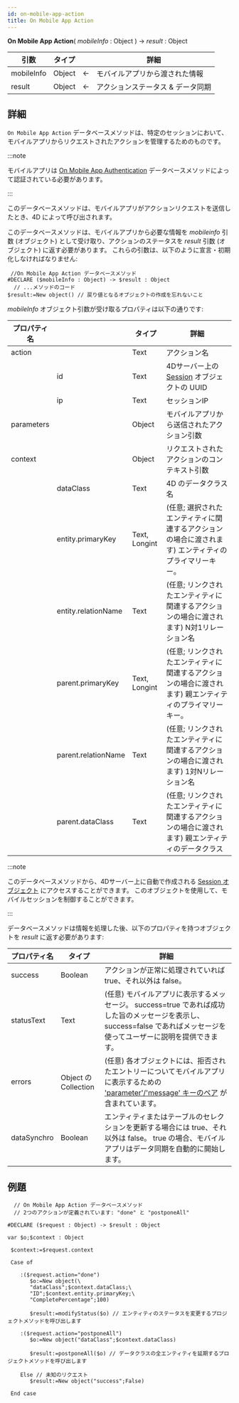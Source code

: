 ```yaml
---
id: on-mobile-app-action
title: On Mobile App Action
---
```


**On Mobile App Action**( *mobileInfo* : Object ) -> *result* : Object

| 引数         | タイプ    |    | 詳細                 |
| ---------- | ------ | -- | ------------------ |
| mobileInfo | Object | <- | モバイルアプリから渡された情報    |
| result     | Object | <- | アクションステータス & データ同期 |


## 詳細

`On Mobile App Action` データベースメソッドは、特定のセッションにおいて、モバイルアプリからリクエストされたアクションを管理するためのものです。

:::note

モバイルアプリは [On Mobile App Authentication](on-mobile-app-authentication.md) データベースメソッドによって認証されている必要があります。

:::

このデータベースメソッドは、モバイルアプリがアクションリクエストを送信したとき、4D によって呼び出されます。

このデータベースメソッドは、モバイルアプリから必要な情報を *mobileinfo* 引数 (オブジェクト) として受け取り、アクションのステータスを *result* 引数 (オブジェクト) に返す必要があります。 これらの引数は、以下のように宣言・初期化しなければなりません:

```4d
 //On Mobile App Action データベースメソッド
#DECLARE ($mobileInfo : Object) -> $result : Object
  // ...メソッドのコード
$result:=New object() // 戻り値となるオブジェクトの作成を忘れないこと
```

*mobileInfo* オブジェクト引数が受け取るプロパティは以下の通りです:


| プロパティ名     |                     | タイプ           | 詳細                                                                               |
| ---------- | ------------------- | ------------- | -------------------------------------------------------------------------------- |
| action     |                     | Text          | アクション名                                                                           |
|            | id                  | Text          | 4Dサーバー上の [Session](https://developer.4d.com/docs/API/SessionClass/) オブジェクトの UUID |
|            | ip                  | Text          | セッションIP                                                                          |
| parameters |                     | Object        | モバイルアプリから送信されたアクション引数                                                            |
| context    |                     | Object        | リクエストされたアクションのコンテキスト引数                                                           |
|            | dataClass           | Text          | 4D のデータクラス名                                                                      |
|            | entity.primaryKey   | Text, Longint | (任意; 選択されたエンティティに関連するアクションの場合に渡されます) エンティティのプライマリーキー。                            |
|            | entity.relationName | Text          | (任意; リンクされたエンティティに関連するアクションの場合に渡されます) N対1リレーション名                                 |
|            | parent.primaryKey   | Text, Longint | (任意; リンクされたエンティティに関連するアクションの場合に渡されます) 親エンティティのプライマリーキー。                          |
|            | parent.relationName | Text          | (任意; リンクされたエンティティに関連するアクションの場合に渡されます) 1対Nリレーション名                                 |
|            | parent.dataClass    | Text          | (任意; リンクされたエンティティに関連するアクションの場合に渡されます) 親エンティティのデータクラス                             |

:::note

このデータベースメソッドから、4Dサーバー上に自動で作成される [Session オブジェクト](https://developer.4d.com/docs/ja/API/SessionClass/) にアクセスすることができます。 このオブジェクトを使用して、モバイルセッションを制御することができます。

:::

データベースメソッドは情報を処理した後、以下のプロパティを持つオブジェクトを *result* に返す必要があります:

| プロパティ名      | タイプ                 | 詳細                                                                                                                                  |
| ----------- | ------------------- | ----------------------------------------------------------------------------------------------------------------------------------- |
| success     | Boolean             | アクションが正常に処理されていれば true、それ以外は false。                                                                                                 |
| statusText  | Text                | (任意) モバイルアプリに表示するメッセージ。 success=true であれば成功した旨のメッセージを表示し、success=false であればメッセージを使ってユーザーに説明を提供できます。                                 |
| errors      | Object の Collection | (任意) 各オブジェクトには、拒否されたエントリーについてモバイルアプリに表示するための ['parameter'/'message' キーのペア](../project-definition/actions.md#失敗した保留タスクの更新) が含まれています。 |
| dataSynchro | Boolean             | エンティティまたはテーブルのセレクションを更新する場合には true、それ以外は false。 true の場合、モバイルアプリはデータ同期を自動的に開始します。                                                   |

## 例題

```4d
  // On Mobile App Action データベースメソッド
  // 2つのアクションが定義されています: "done" と "postponeAll"

#DECLARE ($request : Object) -> $result : Object

var $o;$context : Object

 $context:=$request.context

 Case of

    :($request.action="done")
       $o:=New object(\
       "dataClass";$context.dataClass;\
       "ID";$context.entity.primaryKey;\
       "CompletePercentage";100)

       $result:=modifyStatus($o) // エンティティのステータスを変更するプロジェクトメソッドを呼び出します

    :($request.action="postponeAll")
       $o:=New object("dataClass";$context.dataClass)

       $result:=postponeAll($o) // データクラスの全エンティティを延期するプロジェクトメソッドを呼び出します

    Else // 未知のリクエスト
       $result:=New object("success";False)

 End case

 ```